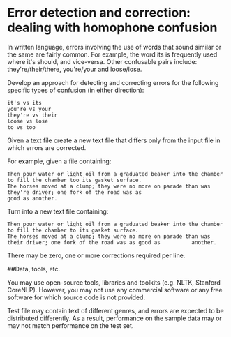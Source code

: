 # Error detection and correction: dealing with homophone confusion

In written language, errors involving the use of words that sound similar or the same are fairly common. For example, the word its is frequently used where it's should, and vice-versa. Other confusable pairs include: they're/their/there, you're/your and loose/lose.

Develop an approach for detecting and correcting errors for the following specific types of confusion (in either direction):

    it's vs its
    you're vs your
    they're vs their
    loose vs lose
    to vs too
    
Given a text file create a new text file that differs only from the input file in which errors are corrected.

For example, given a file containing:

    Then pour water or light oil from a graduated beaker into the chamber to fill the chamber too its gasket surface.
    The horses moved at a clump; they were no more on parade than was they're driver; one fork of the road was as 
    good as another. 
    
Turn into a new text file containing:

    Then pour water or light oil from a graduated beaker into the chamber to fill the chamber to its gasket surface.
    The horses moved at a clump; they were no more on parade than was their driver; one fork of the road was as good as          another.
    
There may be zero, one or more corrections required per line.

##Data, tools, etc.

You may use open-source tools, libraries and toolkits (e.g. NLTK, Stanford CoreNLP). However, you may not use any commercial software or any free software for which source code is not provided.

Test file may contain text of different genres, and errors are expected to be distributed differently. As a result, performance on the sample data may or may not match performance on the test set.
